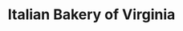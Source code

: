---
title: "Italian Bakery of Virginia"
url: /virginia/italian-bakery-of-virginia/
shop: Bäckerei
---